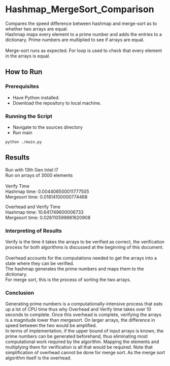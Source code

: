 # Hashmap_MergeSort_Comparison
Compares the speed difference between hashmap and merge-sort as to whether two arrays are equal.  
Hashmap maps every element to a prime number and adds the entries to a dictionary. Prime numbers are multiplied to see if arrays are equal.  
<br />
Merge-sort runs as expected. For loop is used to check that every element in the arrays is equal.

## How to Run

### Prerequisites
- Have Python installed.  
- Download the repository to local machine.

### Running the Script
- Navigate to the sources directory
- Run main
```
python ./main.py
```

## Results
Run with 13th Gen Intel I7  
Run on arrays of 3000 elements    
<br />
Verify Time  
Hashmap time:  0.004408500011777505  
Mergesort time:  0.01814100000774488  

Overhead and Verify Time  
Hashmap time:  10.641749600006733  
Mergesort time:  0.026110599981620908  

### Interpreting of Results
Verify is the time it takes the arrays to be verified as correct, the verification process for both algorithms is discussed at the beginning of this document.  
<br />
Overhead accounts for the computations needed to get the arrays into a state where they can be verified.  
The hashmap generates the prime numbers and maps them to the dictionary.  
For merge sort, this is the process of sorting the two arrays.

### Conclusion
Generating prime numbers is a computationally-intensive process that eats up a lot of CPU time thus why Overhead and Verify time takes over 10 seconds to complete. Once this overhead is complete, verifying the arrays is a magnitude lower than mergesort. On larger arrays, the difference in speed between the two would be amplified. 
<br />
In terms of implementation, if the upper bound of input arrays is known, the prime numbers can be generated beforehand, thus eliminating most computational work required by the algorithm. Mapping the elements and multiplying them for verification is all that would be required. Note that simplification of overhead cannot be done for merge sort. As the merge sort algorithm itself is the overhead.
